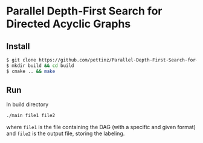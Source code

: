 # Parallel Depth-First Search for Directed Acyclic Graphs

## Install

```bash
$ git clone https://github.com/pettinz/Parallel-Depth-First-Search-for-DAG.git && cd Parallel-Depth-First-Search-for-DAG
$ mkdir build && cd build
$ cmake .. && make
```

## Run

In build directory

```bash
./main file1 file2
```

where `file1` is the file containing the DAG (with a specific and given format) and `file2` is the output file, storing the labeling.

